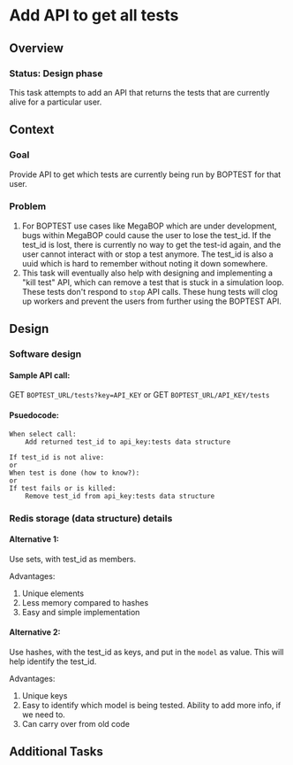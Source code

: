 # Add API to get all tests

## Overview

### Status: Design phase
This task attempts to add an API that returns the tests that are currently alive for a particular user. 

## Context

### Goal
Provide API to get which tests are currently being run by BOPTEST for that user. 

### Problem
1. For BOPTEST use cases like MegaBOP which are under development, bugs within MegaBOP could cause the user to lose the test_id. If the test_id is lost, there is currently no way to get the test-id again, and the user cannot interact with or stop a test anymore. The test_id is also a uuid which is hard to remember without noting it down somewhere. 
2. This task will eventually also help with designing and implementing a "kill test" API, which can remove a test that is stuck in a simulation loop. These tests don't respond to `stop` API calls. These hung tests will clog up workers and prevent the users from further using the BOPTEST API. 

## Design

### Software design

#### Sample API call: 

GET `BOPTEST_URL/tests?key=API_KEY`
or
GET `BOPTEST_URL/API_KEY/tests`

#### Psuedocode:

    When select call:
    	Add returned test_id to api_key:tests data structure
    	
    If test_id is not alive:
    or
    When test is done (how to know?):
    or
    If test fails or is killed:
    	Remove test_id from api_key:tests data structure 
	


### Redis storage (data structure) details
#### Alternative 1:
Use sets, with test_id as members. 

Advantages:
1. Unique elements
2. Less memory compared to hashes
3. Easy and simple implementation

####  Alternative 2:
Use hashes, with the test_id as keys, and put in the `model` as value. This will help identify the test_id. 

Advantages:
1. Unique keys
2. Easy to identify which model is being tested. Ability to add more info, if we need to.
3. Can carry over from old code  


## Additional Tasks

